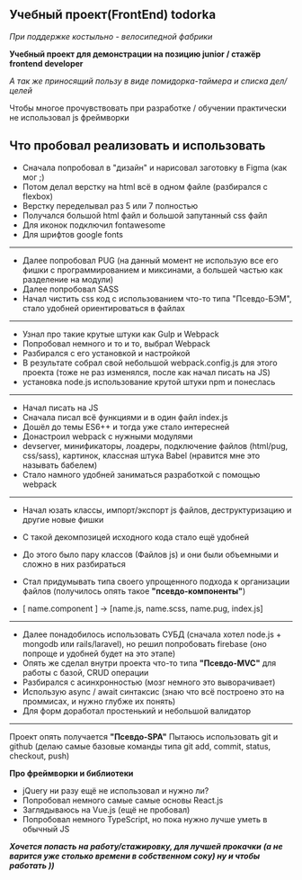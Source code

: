 Учебный проект(FrontEnd) todorka
---
*При поддержке костыльно - велосипедной фабрики*

**Учебный проект для демонстрации на позицию junior / стажёр frontend developer**

*А так же приносящий пользу в виде помидорка-таймера и списка дел/целей*

Чтобы многое прочувствовать при разработке / обучении практически не использовал js фреймворки

Что пробовал реализовать и использовать
---
* Сначала попробовал в "дизайн" и нарисовал заготовку в Figma (как мог ;)
* Потом делал верстку на html всё в одном файле (разбирался с flexbox)
* Верстку переделывал раз 5 или 7 полностью
* Получался большой html файл и большой запутанный css файл
* Для иконок подключил fontawesome
* Для шрифтов google fonts
---
* Далее попробовал PUG  (на данный момент не использую все его фишки с программированием и миксинами, а большей частью как разделение на модули)
* Далее попробовал SASS
* Начал чистить css код с использованием что-то типа "Псевдо-БЭМ", стало удобней ориентироваться в файлах
---
* Узнал про такие крутые штуки как Gulp и Webpack
* Попробовал немного и то и то, выбрал Webpack
* Разбирался с его установкой и настройкой
* В результате собрал свой небольшой webpack.config.js для этого проекта (тоже не раз изменялся, после как начал писать на JS)
* установка node.js использование крутой штуки npm и понеслась
---
* Начал писать на JS
* Сначала писал всё функциями и в один файл index.js
* Дошёл до темы ES6++ и тогда уже стало интересней
* Донастроил webpack с нужными модулями
* devserver, минификаторы, лоадеры, подключение файлов (html/pug, css/sass), картинок, классная штука Babel (нравится мне это называть бабелем)
* Стало намного удобней заниматься разработкой с помощью webpack
---
* Начал юзать классы, импорт/экспорт js файлов, деструктуризацию и другие новые фишки
* С такой декомпозицей исходного кода стало ещё удобней

* До этого было пару классов (Файлов js) и они были объемными и сложно в них разбираться
* Стал придумывать типа своего упрощенного подхода к организации файлов (получилось опять такое **"псевдо-компоненты"**)
* [ name.component ] -> [name.js, name.scss, name.pug, index.js]
---
* Далее понадобилось использовать СУБД (сначала хотел node.js + mongodb или rails/laravel), но решил попробовать firebase (оно попроще и удобней будет на это этапе)
* Опять же сделал внутри проекта что-то типа **"Псевдо-MVC"** для работы с базой, CRUD операции
* Разбирался c асинхронностью (мозг немного это выворачивает)
* Использую async / await синтаксис (знаю что всё построено это на проммисах, и нужно глубже их понять)
* Для форм доработал простенький и небольшой валидатор
---

Проект опять получается **"Псевдо-SPA"**
Пытаюсь использовать git и github (делаю самые базовые команды типа git add, commit, status, checkout, push)


**Про фреймворки и библиотеки**
* jQuery ни разу ещё не использовал и нужно ли?
* Попробовал немного самые самые основы React.js
* Заглядываюсь на Vue.js (ещё не пробовал)
* Попробовал немного TypeScript, но пока нужно лучше уметь в обычный JS


***Хочется попасть на работу/стажировку, для лучшей прокачки***
***(а не варится уже столько времени в собственном соку) ну и чтобы работать ))***
